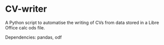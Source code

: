 # CV-writer
A Python script to automatise the writing of CVs from data stored in a Libre Office calc ods file.


Dependencies:  pandas, odf
